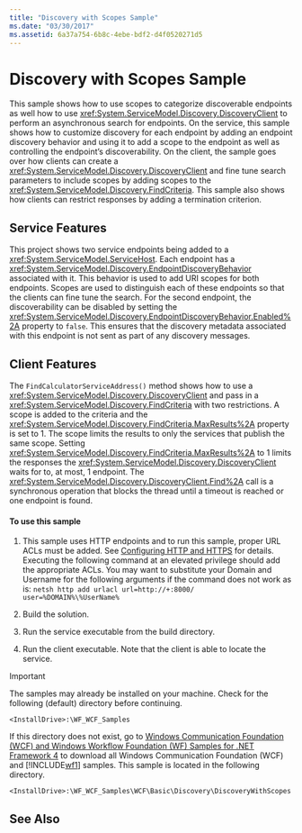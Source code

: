 ```yaml
---
title: "Discovery with Scopes Sample"
ms.date: "03/30/2017"
ms.assetid: 6a37a754-6b8c-4ebe-bdf2-d4f0520271d5
---
```

# Discovery with Scopes Sample
This sample shows how to use scopes to categorize discoverable endpoints as well how to use <xref:System.ServiceModel.Discovery.DiscoveryClient> to perform an asynchronous search for endpoints. On the service, this sample shows how to customize discovery for each endpoint by adding an endpoint discovery behavior and using it to add a scope to the endpoint as well as controlling the endpoint’s discoverability. On the client, the sample goes over how clients can create a <xref:System.ServiceModel.Discovery.DiscoveryClient> and fine tune search parameters to include scopes by adding scopes to the <xref:System.ServiceModel.Discovery.FindCriteria>. This sample also shows how clients can restrict responses by adding a termination criterion.  
  
## Service Features  
 This project shows two service endpoints being added to a <xref:System.ServiceModel.ServiceHost>. Each endpoint has a <xref:System.ServiceModel.Discovery.EndpointDiscoveryBehavior> associated with it. This behavior is used to add URI scopes for both endpoints. Scopes are used to distinguish each of these endpoints so that the clients can fine tune the search. For the second endpoint, the discoverability can be disabled by setting the <xref:System.ServiceModel.Discovery.EndpointDiscoveryBehavior.Enabled%2A> property to `false`. This ensures that the discovery metadata associated with this endpoint is not sent as part of any discovery messages.  
  
## Client Features  
 The `FindCalculatorServiceAddress()` method shows how to use a <xref:System.ServiceModel.Discovery.DiscoveryClient> and pass in a <xref:System.ServiceModel.Discovery.FindCriteria> with two restrictions. A scope is added to the criteria and the <xref:System.ServiceModel.Discovery.FindCriteria.MaxResults%2A> property is set to 1. The scope limits the results to only the services that publish the same scope. Setting <xref:System.ServiceModel.Discovery.FindCriteria.MaxResults%2A> to 1 limits the responses the <xref:System.ServiceModel.Discovery.DiscoveryClient> waits for to, at most, 1 endpoint. The <xref:System.ServiceModel.Discovery.DiscoveryClient.Find%2A> call is a synchronous operation that blocks the thread until a timeout is reached or one endpoint is found.  
  
#### To use this sample  
  
1.  This sample uses HTTP endpoints and to run this sample, proper URL ACLs must be added. See [Configuring HTTP and HTTPS](https://go.microsoft.com/fwlink/?LinkId=70353) for details. Executing the following command at an elevated privilege should add the appropriate ACLs. You may want to substitute your Domain and Username for the following arguments if the command does not work as is: `netsh http add urlacl url=http://+:8000/ user=%DOMAIN%\%UserName%`  
  
2.  Build the solution.  
  
3.  Run the service executable from the build directory.  
  
4.  Run the client executable. Note that the client is able to locate the service.  
  
> [!IMPORTANT]
>  The samples may already be installed on your machine. Check for the following (default) directory before continuing.  
>   
>  `<InstallDrive>:\WF_WCF_Samples`  
>   
>  If this directory does not exist, go to [Windows Communication Foundation (WCF) and Windows Workflow Foundation (WF) Samples for .NET Framework 4](https://go.microsoft.com/fwlink/?LinkId=150780) to download all Windows Communication Foundation (WCF) and [!INCLUDE[wf1](../../../../includes/wf1-md.md)] samples. This sample is located in the following directory.  
>   
>  `<InstallDrive>:\WF_WCF_Samples\WCF\Basic\Discovery\DiscoveryWithScopes`  
  
## See Also

